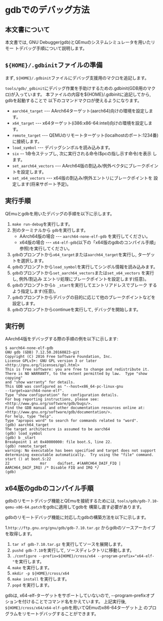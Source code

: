 # gdbでのデバッグ方法

## 本文書について

本文書では, GNU Debugger(gdb)とQEmuのシステムシミュレータを用いたリモー
トデバッグ手順について説明します。

## `${HOME}/.gdbinit`ファイルの準備

まず, `${HOME}/.gdbinit`ファイルにデバッグ支援用のマクロを追記します。

`tools/gdb/_gdbinit`にデバッグ作業を手助けするための.gdbinit(GDB用のマクロ)が入っています。
本ファイルの内容を${HOME}/.gdbinitに追記してから, gdbを起動することで
以下のコマンドマクロが使えるようになります。 

* `aarch64_target` --- AArch64ターゲット(aarch64)向けの環境を設定します。
* `x64_target` --- x64ターゲット(i386:x86-64:intel)向けの環境を設定します。
* `remote_target` --- QEMUのリモートターゲット(localhostのポート:1234番)
  に接続します。
* `load_symbol` --- デバッグシンボルを読み込みます。
* `six` -- 1命令ステップし, 次に実行される命令($pcの指し示す命令)を表示
します。
* `set_aarch64_vectors` --- AArch64版の割込み/例外ベクタにブレークポイン
  トを設定します。
* `set_x64_vectors`  --- x64版の割込み/例外エントリにブレークポイントを
設定します(将来サポート予定)。

## 実行手順

QEmuとgdbを用いたデバッグの手順を以下に示します。

1. `make run-debug`を実行します。
1. 別のターミナルから `gdb`を実行します。
   * AArch64版の場合 --- `aarch64-none-elf-gdb` を実行してください。
   * x64版の場合 --- `x64-elf-gdb`(以下の「x64版のgdbのコンパイル手順」
     参照)を実行してください。 
1. `gdb`のプロンプトから`x64_target`または`aarch64_target`を実行し, ターゲットを選択します。
1. `gdb`のプロンプトから`load_symbol`を実行してシンボル情報を読み込みます。
1. `gdb`のプロンプトから`set_aarch64_vectors`または`set_x64_vectors` を実行し, 例外/割込み
   エントリ処理にブレークポイントを設定します(任意)。
1. `gdb`のプロンプトから`b _start`を実行してエントリアドレスでブレーク
   するよう指定します(任意)。
1. `gdb`のプロンプトからデバッグの目的に応じて他のブレークポイントなどを設定します。
1. `gdb`のプロンプトからcontinueを実行して, デバッグを開始します。

## 実行例

AArch64版をデバッグする際の手順の例を以下に示します:

```shell-session
$ aarch64-none-elf-gdb
GNU gdb (GDB) 7.12.50.20160823-git
Copyright (C) 2016 Free Software Foundation, Inc.
License GPLv3+: GNU GPL version 3 or later <http://gnu.org/licenses/gpl.html>
This is free software: you are free to change and redistribute it.
There is NO WARRANTY, to the extent permitted by law.  Type "show copying"
and "show warranty" for details.
This GDB was configured as "--host=x86_64-pc-linux-gnu
--target=aarch64-none-elf".
Type "show configuration" for configuration details.
For bug reporting instructions, please see: <http://www.gnu.org/software/gdb/bugs/>.
Find the GDB manual and other documentation resources online at: <http://www.gnu.org/software/gdb/documentation/>.
For help, type "help".
Type "apropos word" to search for commands related to "word".
(gdb) aarch64_target
The target architecture is assumed to be aarch64
(gdb) load_symbol
(gdb) b _start
Breakpoint 1 at 0x40000000: file boot.S, line 22.
(gdb) remote_target
warning: No executable has been specified and target does not support
determining executable automatically.  Try using the "file" command.
start () at boot.S:22
22              msr     daifset, #(AARCH64_DAIF_FIQ |
AARCH64_DAIF_IRQ) /* Disable FIQ and IRQ */
(gdb)
```

## x64版のgdbのコンパイル手順
gdbのリモートデバッグ機能とQEmuを接続するためには,
`tools/gdb/gdb-7.10-qemu-x86-64.patch`をgdbに適用してgdbを
構築し直す必要があります。

gdbのリモートデバッグ機能に対応したgdbの構築方法を以下に示します。

1.`http://ftp.gnu.org/gnu/gdb/gdb-7.10.tar.gz` からgdbのソースアーカイブ
を取得します。
1. `tar xf gdb-7.10.tar.gz` を実行してソースを展開します。
1. `pushd gdb-7.10`を実行して, ソースディレクトリに移動します。
1. `./configure --prefix=${HOME}/cross/x64
   --program-prefix="x64-elf-"`を実行します。
1. `make` を実行します。
1. `mkdir -p ${HOME}/cross/x64`
1. `make install` を実行します。
1. `popd` を実行します。

gdbは, x64-elf-ターゲットをサポートしていないので, --program-prefixオプ
ションを付けることでコマンド名をかえています。
上記実行後, `${HOME}/cross/x64/x64-elf-gdb`を用いてQEmuのx86-64ターゲット上
のプログラムをリモートデバッグすることができます。
